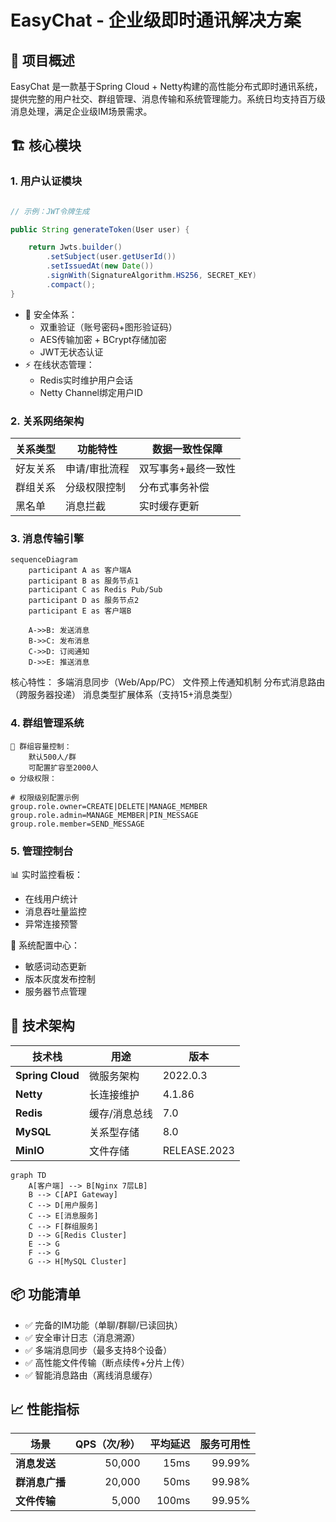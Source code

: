 # EasyChat - 企业级即时通讯解决方案

## 🌟 项目概述
EasyChat 是一款基于Spring Cloud + Netty构建的高性能分布式即时通讯系统，提供完整的用户社交、群组管理、消息传输和系统管理能力。系统日均支持百万级消息处理，满足企业级IM场景需求。

## 🏗️ 核心模块

### 1. 用户认证模块

```java

// 示例：JWT令牌生成

public String generateToken(User user) {

    return Jwts.builder()
        .setSubject(user.getUserId())
        .setIssuedAt(new Date())
        .signWith(SignatureAlgorithm.HS256, SECRET_KEY)
        .compact();
}
```

- 🔐 安全体系：
  - 双重验证（账号密码+图形验证码）
  - AES传输加密 + BCrypt存储加密
  - JWT无状态认证
- ⚡ 在线状态管理：
  - Redis实时维护用户会话
  - Netty Channel绑定用户ID

### 2. 关系网络架构
| 关系类型 | 功能特性 | 数据一致性保障 |
|---------|----------|----------------|
| 好友关系 | 申请/审批流程 | 双写事务+最终一致性 |
| 群组关系 | 分级权限控制 | 分布式事务补偿 |
| 黑名单 | 消息拦截 | 实时缓存更新 |

### 3. 消息传输引擎
```mermaid
sequenceDiagram
    participant A as 客户端A
    participant B as 服务节点1
    participant C as Redis Pub/Sub
    participant D as 服务节点2
    participant E as 客户端B
    
    A->>B: 发送消息
    B->>C: 发布消息
    C->>D: 订阅通知
    D->>E: 推送消息
```

​核心特性​​：
    多端消息同步（Web/App/PC）
    文件预上传通知机制
    分布式消息路由（跨服务器投递）
    消息类型扩展体系（支持15+消息类型）

### 4. 群组管理系统

    🏢 群组容量控制：
        默认500人/群
        可配置扩容至2000人
    ⚙️ 分级权限：
```properties
# 权限级别配置示例
group.role.owner=CREATE|DELETE|MANAGE_MEMBER
group.role.admin=MANAGE_MEMBER|PIN_MESSAGE
group.role.member=SEND_MESSAGE
```
### 5. 管理控制台
📊 实时监控看板：
- 在线用户统计
- 消息吞吐量监控
- 异常连接预警

🔧 系统配置中心：
- 敏感词动态更新
- 版本灰度发布控制
- 服务器节点管理

## 🚀 技术架构

| 技术栈        | 用途            | 版本         |
|---------------|-----------------|-------------|
| **Spring Cloud**  | 微服务架构       | 2022.0.3    |
| **Netty**         | 长连接维护       | 4.1.86      |
| **Redis**         | 缓存/消息总线    | 7.0         |
| **MySQL**         | 关系型存储       | 8.0         |
| **MinIO**         | 文件存储         | RELEASE.2023|

```mermaid
graph TD
    A[客户端] --> B[Nginx 7层LB]
    B --> C[API Gateway]
    C --> D[用户服务]
    C --> E[消息服务]
    C --> F[群组服务]
    D --> G[Redis Cluster]
    E --> G
    F --> G
    G --> H[MySQL Cluster]
```

## 📦 功能清单
- ✅ 完备的IM功能（单聊/群聊/已读回执）
- ✅ 安全审计日志（消息溯源）
- ✅ 多端消息同步（最多支持8个设备）
- ✅ 高性能文件传输（断点续传+分片上传）
- ✅ 智能消息路由（离线消息缓存）

## 📈 性能指标
| 场景         | QPS（次/秒） | 平均延迟 | 服务可用性 |
|--------------|-------------:|---------:|-----------:|
| **消息发送** | 50,000       | 15ms     | 99.99%     |
| **群消息广播** | 20,000      | 50ms     | 99.98%     |
| **文件传输** | 5,000        | 100ms    | 99.95%     |